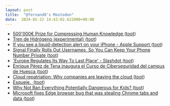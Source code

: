 ```yaml
---
layout: post
title:  "@fernand0's Mastodon"
date:  2024-02-22 14:43:02.622000+00:00
---
```

*  [500'000€ Prize for Compressing Human Knowledge ](http://prize.hutter1.net) ([toot](https://mastodon.social/@fernand0/111975660428547264))
*  [Tren de Hidrógeno (experimental) ](https://www.flickr.com/photos/fernand0/53530748283) ([toot](https://mastodon.social/@fernand0/111975545817317803))
*  [If you see a liquid-detection alert on your iPhone - Apple Support ](https://support.apple.com/en-us/10264) ([toot](https://mastodon.social/@fernand0/111975095827431556))
*  [Signal Finally Rolls Out Usernames, So You Can Keep Your Phone Number Private ](https://www.wired.com/story/signal-launches-usersnames-phone-number-privacy) ([toot](https://mastodon.social/@fernand0/111974828440388578))
*  ['Europe Regulates Its Way To Last Place' - Slashdot ](https://slashdot.org/story/24/02/05/1443220/europe-regulates-its-way-to-last-plac) ([toot](https://mastodon.social/@fernand0/111974726282741593))
*  [Enrique Pérez de Tena inaugura el Curso de Ciberseguridad del campus de Huesca   ](https://www.unizar.es/actualidad/vernoticia_ng.php?id=81348) ([toot](https://mastodon.social/@fernand0/111974431120058859))
*  [Cloud repatriation: Why companies are leaving the cloud ](https://www.infoworld.com/article/3712861/why-companies-are-leaving-the-cloud.htm) ([toot](https://mastodon.social/@fernand0/111970692461838633))
*  [Esqueje.  ](https://avecesunafoto.wordpress.com/2024/02/21/esqueje) ([toot](https://mastodon.social/@fernand0/111970467654814233))
*  [Why Not Ban Everything Potentially Dangerous for Kids? ](https://itif.org/publications/2024/02/16/why-not-ban-everything-potentially-dangerous-for-kids) ([toot](https://mastodon.social/@fernand0/111970333860718840))
*  [Microsoft fixes Edge browser bug that was stealing Chrome tabs and data ](https://www.theverge.com/2024/2/16/24074712/microsoft-edge-automatic-chrome-import-data-bug-fi) ([toot](https://mastodon.social/@fernand0/111970162542242093))
